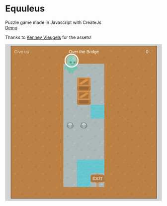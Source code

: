 # Equuleus  
Puzzle game made in Javascript with CreateJs  
[Demo](http://jerome-crete.me/equuleus/)  

Thanks to [Kenney Vleugels](http://www.kenney.nl) for the assets!  

![Screeshot](https://raw.githubusercontent.com/Oli8/equuleus/master/img/equuleus_ss.png)